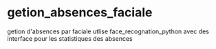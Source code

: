 # getion_absences_faciale
getion d'absences par faciale utlise face_recognation_python avec des interface pour les statistiques des absences
